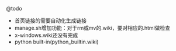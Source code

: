 @todo
* 首页链接的需要自动化生成链接
* manage.sh增加功能：对于rm或mv的.wiki，要对相应的.html做检查
* x-windows.wiki还没有完成
* python built-in(python_builtin.wiki)
